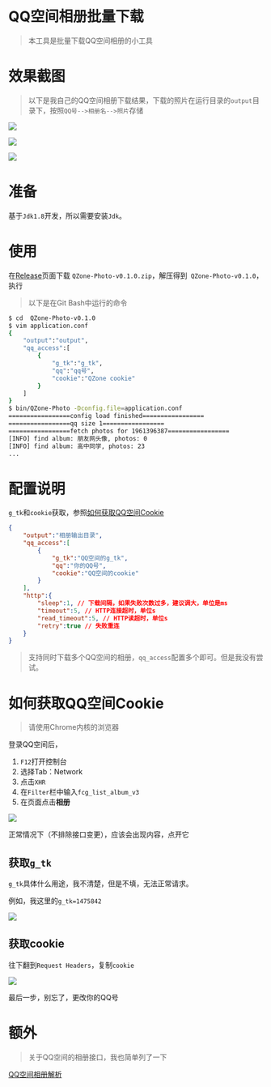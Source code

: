# QQ空间相册批量下载

> 本工具是批量下载QQ空间相册的小工具

# 效果截图

> 以下是我自己的QQ空间相册下载结果，下载的照片在运行目录的`output`目录下，按照`QQ号-->相册名-->照片`存储

![](https://i.loli.net/2020/03/15/jxOsVLuFtpQv6oh.png)

![](https://i.loli.net/2020/03/15/DB2rz9xwjhdvZyl.png)

![](https://i.loli.net/2020/03/15/7xMNGoCrYjIF3tz.png)

# 准备

基于`Jdk1.8`开发，所以需要安装`Jdk`。

# 使用

在[Release](https://github.com/gcdd1993/QZone-Photo/releases)页面下载 `QZone-Photo-v0.1.0.zip`，解压得到` QZone-Photo-v0.1.0`，执行

> 以下是在Git Bash中运行的命令

```bash
$ cd  QZone-Photo-v0.1.0
$ vim application.conf
{
	"output":"output",
    "qq_access":[
        {
            "g_tk":"g_tk",
            "qq":"qq号",
            "cookie":"QZone cookie"
        }
    ]
}
$ bin/QZone-Photo -Dconfig.file=application.conf
=================config load finished=================
=================qq size 1=================
=================fetch photos for 1961396387=================
[INFO] find album: 朋友网头像, photos: 0
[INFO] find album: 高中同学, photos: 23
...
```

# 配置说明

`g_tk`和`cookie`获取，参照[如何获取QQ空间Cookie](#如何获取QQ空间Cookie)

```json
{
    "output":"相册输出目录",
    "qq_access":[
        {
            "g_tk":"QQ空间的g_tk",
            "qq":"你的QQ号",
            "cookie":"QQ空间的cookie"
        }
    ],
    "http":{
        "sleep":1, // 下载间隔，如果失败次数过多，建议调大，单位是ms
        "timeout":5, // HTTP连接超时，单位s
        "read_timeout":5, // HTTP读超时，单位s
        "retry":true // 失败重连
    }
}
```

> 支持同时下载多个QQ空间的相册，`qq_access`配置多个即可。但是我没有尝试。

# 如何获取QQ空间Cookie

> 请使用Chrome内核的浏览器

登录QQ空间后，

1. `F12`打开控制台
2. 选择Tab：Network
3. 点击`XHR`
4. 在`Filter`栏中输入`fcg_list_album_v3`
5. 在页面点击**相册**

![](https://i.loli.net/2020/03/15/ed243FkgWPaBv8b.png)

正常情况下（不排除接口变更），应该会出现内容，点开它

## 获取`g_tk`

`g_tk`具体什么用途，我不清楚，但是不填，无法正常请求。

例如，我这里的`g_tk=1475842`

![](https://i.loli.net/2020/03/15/sutdMDlxJN9qUSC.png)

## 获取cookie

往下翻到`Request Headers`，复制`cookie`

![](https://i.loli.net/2020/03/15/pY5tL4a1XIEPnNg.png)

最后一步，别忘了，更改你的QQ号

# 额外

> 关于QQ空间的相册接口，我也简单列了一下

[QQ空间相册解析](#Analysis.md)
